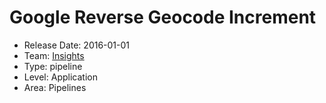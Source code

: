# Google Reverse Geocode Increment
* Release Date: 2016-01-01
* Team: [Insights](./../teams/insights.md)
* Type: pipeline
* Level: Application
* Area: Pipelines
